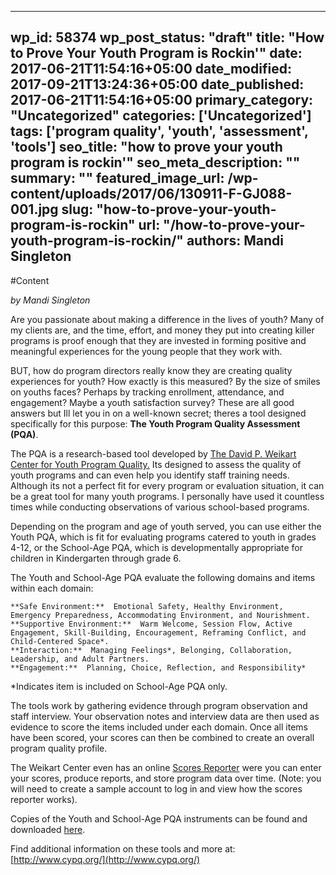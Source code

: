 
---
wp_id: 58374
wp_post_status: "draft" 
title: "How to Prove Your Youth Program is Rockin'"
date: 2017-06-21T11:54:16+05:00
date_modified: 2017-09-21T13:24:36+05:00
date_published: 2017-06-21T11:54:16+05:00
primary_category: "Uncategorized"
categories: ['Uncategorized'] 
tags: ['program quality', 'youth', 'assessment', 'tools']
seo_title: "how to prove your youth program is rockin'"
seo_meta_description: ""
summary: "" 
featured_image_url: /wp-content/uploads/2017/06/130911-F-GJ088-001.jpg
slug: "how-to-prove-your-youth-program-is-rockin"
url: "/how-to-prove-your-youth-program-is-rockin/"
authors: Mandi Singleton
---

#Content

_by Mandi Singleton_

Are you passionate about making a difference in the lives of youth? Many of my clients are, and the time, effort, and money they put into creating killer programs is proof enough that they are invested in forming positive and meaningful experiences for the young people that they work with. 

BUT, how do program directors really know they are creating quality experiences for youth? How exactly is this measured? By the size of smiles on youths faces? Perhaps by tracking enrollment, attendance, and engagement? Maybe a youth satisfaction survey? 
These are all good answers  but Ill let you in on a well-known secret; theres a tool designed specifically for this purpose: **The Youth Program Quality Assessment (PQA)**. 

The PQA is a research-based tool developed by [The David P. Weikart Center for Youth Program Quality.](http://www.cypq.org/) Its designed to assess the quality of youth programs and can even help you identify staff training needs. Although its not a perfect fit for every program or evaluation situation, it can be a great tool for many youth programs.  I personally have used it countless times while conducting observations of various school-based programs.

Depending on the program and age of youth served, you can use either the Youth PQA, which is fit for evaluating programs catered to youth in grades 4-12, or the School-Age PQA, which is developmentally appropriate for children in Kindergarten through grade 6.  

The Youth and School-Age PQA evaluate the following domains and items within each domain: 

	**Safe Environment:**  Emotional Safety, Healthy Environment, Emergency Preparedness, Accommodating Environment, and Nourishment.
	**Supportive Environment:**  Warm Welcome, Session Flow, Active Engagement, Skill-Building, Encouragement, Reframing Conflict, and Child-Centered Space*. 
	**Interaction:**  Managing Feelings*, Belonging, Collaboration, Leadership, and Adult Partners.
	**Engagement:**  Planning, Choice, Reflection, and Responsibility*
*Indicates item is included on School-Age PQA only. 

The tools work by gathering evidence through program observation and staff interview. Your observation notes and interview data are then used as evidence to score the items included under each domain. Once all items have been scored, your scores can then be combined to create an overall program quality profile. 

The Weikart Center even has an online [Scores Reporter](http://www.cypq.org/scoresreporter) were you can enter your scores, produce reports, and store program data over time. (Note:  you will need to create a sample account to log in and view how the scores reporter works).  

Copies of the Youth and School-Age PQA instruments can be found and downloaded [here](http://www.cypq.org/downloadpqa). 

Find additional information on these tools and more at:  [http://www.cypq.org/](http://www.cypq.org/)

